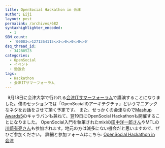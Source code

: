 ```yaml
---
title: OpenSocial Hackathon in 会津
author: Eiji
layout: post
permalink: /archives/682
syntaxhighlighter_encoded:
  - 1
SBM_count:
  - '00003<>1271364115<>3<>0<>0<>0<>0'
dsq_thread_id:
  - 34280523
categories:
  - OpenSocial
  - イベント
  - 勉強会
tags:
  - Hackathon
  - 会津ITサマーフォーラム
---
```

<div class="wp_plus_one_button" style="margin: 0 8px 8px 0; float:left; ">
  <g:plusone href="http://devlog.agektmr.com/archives/682" callback="wp_plus_one_handler"></g:plusone>
</div>

9月18日に会津大学で行われる<a href="http://www.ubic-u-aizu.pref.fukushima.jp/it-summer/2009overview" target="_blank">会津ITサマーフォーラム</a>で講演することになりました。僕のセッションでは「OpenSocialのアーキテクチャ」というマニアックなネタをお話をさせて頂く予定です。 また、せっかくの会津なので<a href="http://mashupaward.jp/" target="_blank">Mashup Awards5</a>のキャラバンも兼ねて、翌19日にOpenSocial Hackathonも開催することになりました。 OpenSocial入門を執筆されたmixiの<a href="http://www.eisbahn.jp/yoichiro/" target="_blank">田中洋一郎さん</a>やMTLの<a href="http://www.kawa.net/xp/index-j.html" target="_blank">川崎有亮さん</a>も参加されます。地元の方は滅多にない機会だと思いますので、ぜひご参加ください。 詳細と参加フォームはこちら: <a href="https://spreadsheets.google.com/a/agektmr.com/viewform?formkey=dGtZbVFaSzNhbTdZb1RPd3h3azhHSmc6MA.." target="_blank">OpenSocial Hackathon in 会津</a>